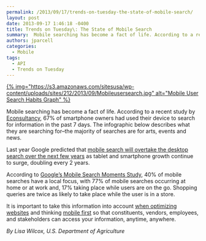 ```yaml
---
permalink: /2013/09/17/trends-on-tuesday-the-state-of-mobile-search/
layout: post
date: 2013-09-17 1:46:18 -0400
title: Trends on Tuesday\: The State of Mobile Search
summary:  Mobile searching has become a fact of life. According to a recent study by Econsultancy, 67% of smartphone owners had used their device to search for information in the past 7 days. The infographic below describes what they are searching for&amp;#8211;the majority of searches are for arts,
authors: jparcell
categories:
  - Mobile
tags:
  - API
  - Trends on Tuesday
---
```


[{% img="https://s3.amazonaws.com/sitesusa/wp-content/uploads/sites/212/2013/09/Mobileusersearch.jpg" alt="Mobile User Search Habits Graph" %}](https://s3.amazonaws.com/sitesusa/wp-content/uploads/sites/212/2013/09/Mobileusersearch.jpg)

Mobile searching has become a fact of life. According to a recent study by [Econsultancy](http://econsultancy.com/us/blog/63230-30-compelling-mobile-search-statistics), 67% of smartphone owners had used their device to search for information in the past 7 days. The infographic below describes what they are searching for&#8211;the majority of searches are for arts, events and news.

Last year Google predicted that [mobile search will overtake the desktop search over the next few years](http://econsultancy.com/us/nma-archive/61724-mobile-search-will-top-desktop-in-next-few-years-says-google-s-carrington) as tablet and smartphone growth continue to surge, doubling every 2 years.

According to [Google&#8217;s Mobile Search Moments Study](http://www.google.com/think/research-studies/creating-moments-that-matter.html), 40% of mobile searches have a local focus, with 77% of mobile searches occurring at home or at work and, 17% taking place while users are on the go. Shopping queries are twice as likely to take place while the user is in a store.

It is important to take this information into account [when optimizing websites](https://www.WHATEVER/2013/08/27/trends-on-tuesday-why-you-should-be-accessible-on-mobile/ "Trends on Tuesday: Why You Should Be Accessible on Mobile") and thinking [mobile first](https://www.WHATEVER/2013/09/30/mobile-first/ "Mobile First") so that constituents, vendors, employees, and stakeholders can access your information, anytime, anywhere.

_By Lisa Wilcox, U.S. Department of Agriculture_
